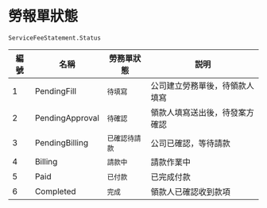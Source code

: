 # 勞報單狀態

<i class="v-label data-type enum"></i> `ServiceFeeStatement.Status`

|編號|名稱|勞務單狀態|説明|
|---|---|---|---|
|1|PendingFill|`待填寫`|公司建立勞務單後，待領款人填寫|
|2|PendingApproval|`待確認`|領款人填寫送出後，待發案方確認|
|3|PendingBilling|`已確認待請款`|公司已確認，等待請款|
|4|Billing|`請款中`|請款作業中|
|5|Paid|`已付款`|已完成付款|
|6|Completed|`完成`|領款人已確認收到款項|